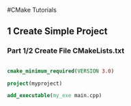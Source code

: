 #CMake Tutorials

## 1 Create Simple Project
### Part 1/2 Create File CMakeLists.txt
``` cmake

cmake_minimum_required(VERSION 3.0)

project(myproject)

add_executable(my_exe main.cpp)

```
